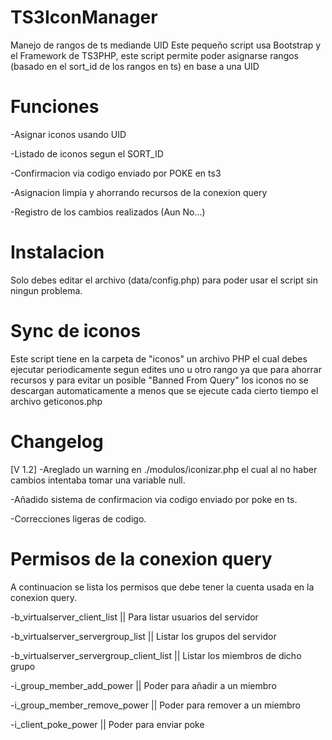 # TS3IconManager
Manejo de rangos de ts mediande UID
Este pequeño script usa Bootstrap y el Framework de TS3PHP, este script permite poder asignarse rangos (basado en el sort_id de los rangos en ts) en base a una UID 

# Funciones

-Asignar iconos usando UID

-Listado de iconos segun el SORT_ID

-Confirmacion via codigo enviado por POKE en ts3

-Asignacion limpia y ahorrando recursos de la conexion query

-Registro de los cambios realizados (Aun No...)

# Instalacion
Solo debes editar el archivo (data/config.php) para poder usar el script sin ningun problema.

# Sync de iconos
Este script tiene en la carpeta de "iconos" un archivo PHP el cual debes ejecutar periodicamente segun edites uno u otro rango ya que para ahorrar recursos y para evitar un posible "Banned From Query" los iconos no se descargan automaticamente a menos que se ejecute cada cierto tiempo el archivo geticonos.php

# Changelog
[V 1.2]
-Areglado un warning en ./modulos/iconizar.php el cual al no haber cambios intentaba tomar una variable null.

-Añadido sistema de confirmacion via codigo enviado por poke en ts.

-Correcciones ligeras de codigo.

# Permisos de la conexion query
A continuacion se lista los permisos que debe tener la cuenta usada en la conexion query.

-b_virtualserver_client_list || Para listar usuarios del servidor

-b_virtualserver_servergroup_list || Listar los grupos del servidor

-b_virtualserver_servergroup_client_list || Listar los miembros de dicho grupo

-i_group_member_add_power || Poder para añadir a un miembro

-i_group_member_remove_power || Poder para remover a un miembro

-i_client_poke_power || Poder para enviar poke

